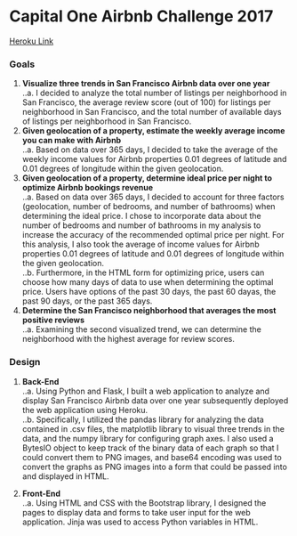# Capital One Airbnb Challenge 2017 #  
  
[Heroku Link](https://guarded-tor-54790.herokuapp.com/)  
  
### Goals ###  
1. **Visualize three trends in San Francisco Airbnb data over one year**  
..a. I decided to analyze the total number of listings per neighborhood in San Francisco, the average review score (out of 100) for listings per neighborhood in San Francisco, and the total number of available days of listings per neighborhood in San Francisco.  
2. **Given geolocation of a property, estimate the weekly average income you can make with Airbnb**  
..a. Based on data over 365 days, I decided to take the average of the weekly income values for Airbnb properties 0.01 degrees of latitude and 0.01 degrees of longitude within the given geolocation.  
3. **Given geolocation of a property, determine ideal price per night to optimize Airbnb bookings revenue**  
..a. Based on data over 365 days, I decided to account for three factors (geolocation, number of bedrooms, and number of bathrooms) when determining the ideal price. I chose to incorporate data about the number of bedrooms and number of bathrooms in my analysis to increase the accuracy of the recommended optimal price per night. For this analysis, I also took the average of income values for Airbnb properties 0.01 degrees of latitude and 0.01 degrees of longitude within the given geolocation.  
..b. Furthermore, in the HTML form for optimizing price, users can choose how many days of data to use when determining the optimal price. Users have options of the past 30 days, the past 60 dayas, the past 90 days, or the past 365 days.  
4. **Determine the San Francisco neighborhood that averages the most positive reviews**  
..a. Examining the second visualized trend, we can determine the neighborhood with the highest average for review scores.
  
### Design ###  
1. **Back-End**  
..a. Using Python and Flask, I built a web application to analyze and display San Francisco Airbnb data over one year subsequently deployed the web application using Heroku.  
..b. Specifically, I utilized the pandas library for analyzing the data contained in .csv files, the matplotlib library to visual three trends in the data, and the numpy library for configuring graph axes. I also used a BytesIO object to keep track of the binary data of each graph so that I could convert them to PNG images, and base64 encoding was used to convert the graphs as PNG images into a form that could be passed into and displayed in HTML.  
  
2. **Front-End**  
..a. Using HTML and CSS with the Bootstrap library, I designed the pages to display data and forms to take user input for the web application. Jinja was used to access Python variables in HTML.  
